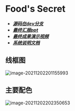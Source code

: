 # Food's Secret

- *<u>[**源码在dev分支**](https://github.com/android-app-development-course/2021autumn-A15-Nutrition-consultation/tree/dev)</u>*
- *<u>**[最终汇报ppt](https://github.com/android-app-development-course/2021autumn-A15-Nutrition-consultation/blob/main/%E6%9C%80%E7%BB%88%E6%B1%87%E6%8A%A5.pptx)**</u>*
- *<u>**[最终成果演示视频](https://github.com/android-app-development-course/2021autumn-A15-Nutrition-consultation/blob/main/%E6%B5%8B%E8%AF%95%E8%A7%86%E9%A2%91.mp4)**</u>*
- *<u>[**系统说明文档**](https://github.com/android-app-development-course/2021autumn-A15-Nutrition-consultation/blob/main/%E7%AC%AC%E5%8D%81%E4%BA%94%E5%B0%8F%E7%BB%84%E7%B3%BB%E7%BB%9F%E5%BC%80%E5%8F%91%E8%AF%B4%E6%98%8E%E6%96%87%E4%BB%B6.pdf)</u>*

## 线框图

![image-20211202201155993](https://gitee.com/lnm011223/lnm011223-picture/raw/master/uPic/image-20211202201155993.png)

## 主要配色

![image-20211202202350653](https://gitee.com/lnm011223/lnm011223-picture/raw/master/uPic/image-20211202202350653.png)

